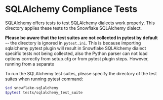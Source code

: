 # SQLAlchemy Compliance Tests

SQLAlchemy offers tests to test SQLAlchemy dialects work properly. This directory applies these tests
to the Snowflake SQLAlchemy dialect.

**Please be aware that the test suites are not collected in pytest by default** -- the directory is ignored in `pytest.ini`.
This is because importing sqlalchemy pytest plugin will result in Snowflake SQLAlchemy dialect specific tests not
being collected, also the Python parser can not load options correctly from setup.cfg or from pytest plugin steps.
However, running from a separate

To run the SQLAlchemy test suites, please specify the directory of the test suites when running pytest command:

```bash
$cd snowflake-sqlalchemy
$pytest tests/sqlalchemy_test_suite
```
